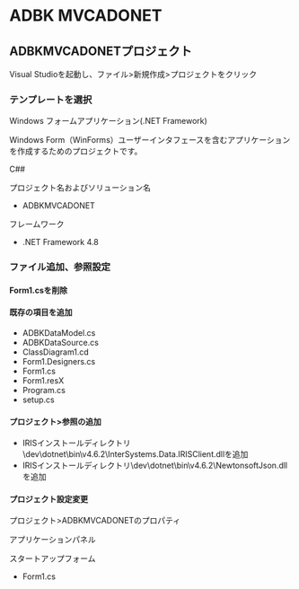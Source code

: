 # ADBK MVCADONET

## ADBKMVCADONETプロジェクト

Visual Studioを起動し、ファイル>新規作成>プロジェクトをクリック

### テンプレートを選択

Windows フォームアプリケーション(.NET Framework)

Windows Form（WinForms）ユーザーインタフェースを含むアプリケーションを作成するためのプロジェクトです。

C##

プロジェクト名およびソリューション名

- ADBKMVCADONET

フレームワーク

- .NET Framework 4.8

### ファイル追加、参照設定

#### Form1.csを削除

#### 既存の項目を追加

- ADBKDataModel.cs
- ADBKDataSource.cs
- ClassDiagram1.cd
- Form1.Designers.cs
- Form1.cs
- Form1.resX
- Program.cs
- setup.cs

#### プロジェクト>参照の追加

- IRISインストールディレクトリ\dev\dotnet\bin\v4.6.2\InterSystems.Data.IRISClient.dllを追加
- IRISインストールディレクトリ\dev\dotnet\bin\v4.6.2\NewtonsoftJson.dllを追加

#### プロジェクト設定変更

プロジェクト>ADBKMVCADONETのプロパティ

アプリケーションパネル

スタートアップフォーム　

- Form1.cs
